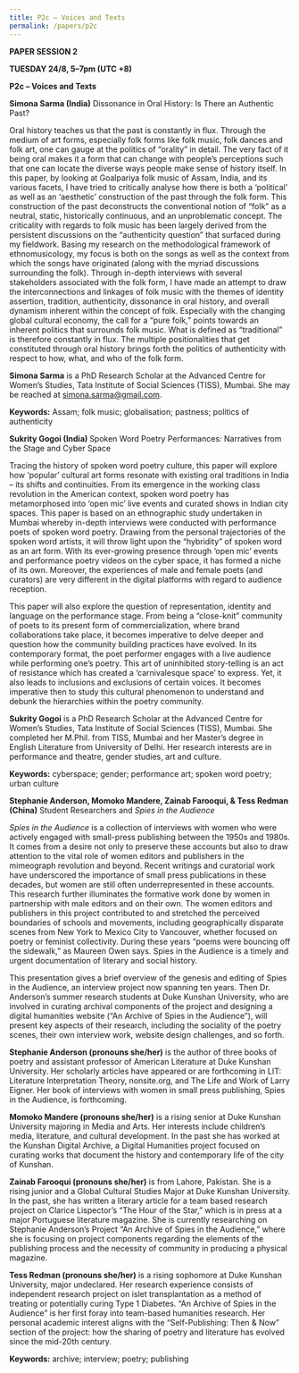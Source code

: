 ```yaml
---
title: P2c – Voices and Texts
permalink: /papers/p2c
---
```

<b>PAPER SESSION 2
	
TUESDAY 24/8, 5–7pm (UTC +8)

P2c – Voices and Texts

Simona Sarma (India)</b> Dissonance in Oral History: Is There an Authentic Past?  

Oral history teaches us that the past is constantly in flux. Through the medium of art forms, especially folk forms like folk music, folk dances and folk art, one can gauge at the politics of “orality” in detail. The very fact of it being oral makes it a form that can change with people’s perceptions such that one can locate the diverse ways people make sense of history itself. In this paper, by looking at Goalpariya folk music of Assam, India, and its various facets, I have tried to critically analyse how there is both a ‘political’ as well as an ‘aesthetic’ construction of the past through the folk form. This construction of the past deconstructs the conventional notion of “folk” as a neutral, static, historically continuous, and an unproblematic concept. The criticality with regards to folk music has been largely derived from the persistent discussions on the “authenticity question” that surfaced during my fieldwork. Basing my research on the methodological framework of ethnomusicology, my focus is both on the songs as well as the context from which the songs have originated (along with the myriad discussions surrounding the folk). Through in-depth interviews with several stakeholders associated with the folk form, I have made an attempt to draw the interconnections and linkages of folk music with the themes of identity assertion, tradition, authenticity, dissonance in oral history, and overall dynamism inherent within the concept of folk. Especially with the changing global cultural economy, the call for a “pure folk,” points towards an inherent politics that surrounds folk music. What is defined as “traditional” is therefore constantly in flux. The multiple positionalities that get constituted through oral history brings forth the politics of authenticity with respect to how, what, and who of the folk form. 

<b>Simona Sarma</b> is a PhD Research Scholar at the Advanced Centre for Women’s Studies, Tata Institute of Social Sciences (TISS), Mumbai. She may be reached at <a href="simona.sarma@gmail.com">simona.sarma@gmail.com</a>. 

<b>Keywords:</b> Assam; folk music; globalisation; pastness; politics of authenticity

<b>Sukrity Gogoi (India) </b>Spoken Word Poetry Performances: Narratives from the Stage and Cyber Space

Tracing the history of spoken word poetry culture, this paper will explore how ‘popular’ cultural art forms resonate with existing oral traditions in India – its shifts and continuities. From its emergence in the working class revolution in the American context, spoken word poetry has metamorphosed into ‘open mic’ live events and curated shows in Indian city spaces. This paper is based on an ethnographic study undertaken in Mumbai whereby in-depth interviews were conducted with performance poets of spoken word poetry. Drawing from the personal trajectories of the spoken word artists, it will throw light upon the “hybridity” of spoken word as an art form. With its ever-growing presence through ‘open mic’ events and performance poetry videos on the cyber space, it has formed a niche of its own. Moreover, the experiences of male and female poets (and curators) are very different in the digital platforms with regard to audience reception.

This paper will also explore the question of representation, identity and language on the performance stage. From being a “close-knit” community of poets to its present form of commercialization, where brand collaborations take place, it becomes imperative to delve deeper and question how the community building practices have evolved. In its contemporary format, the poet performer engages with a live audience while performing one’s poetry. This art of uninhibited story-telling is an act of resistance which has created a ‘carnivalesque space’ to express. Yet, it also leads to inclusions and exclusions of certain voices. It becomes imperative then to study this cultural phenomenon to understand and debunk the hierarchies within the poetry community.

<b>Sukrity Gogoi</b> is a PhD Research Scholar at the Advanced Centre for Women’s Studies, Tata Institute of Social Sciences (TISS), Mumbai. She completed her M.Phil. from TISS, Mumbai and her Master’s degree in English Literature from University of Delhi. Her research interests are in performance and theatre, gender studies, art and culture. 

<b>Keywords:</b> cyberspace; gender; performance art; spoken word poetry; urban culture

<b>Stephanie Anderson, Momoko Mandere, Zainab Farooqui, & Tess Redman (China)</b> Student Researchers and *Spies in the Audience*

*Spies in the Audience* is a collection of interviews with women who were actively engaged with small-press publishing between the 1950s and 1980s. It comes from a desire not only to preserve these accounts but also to draw attention to the vital role of women editors and publishers in the mimeograph revolution and beyond. Recent writings and curatorial work have underscored the importance of small press publications in these decades, but women are still often underrepresented in these accounts. This research further illuminates the formative work done by women in partnership with male editors and on their own. The women editors and publishers in this project contributed to and stretched the perceived boundaries of schools and movements, including geographically disparate scenes from New York to Mexico City to Vancouver, whether focused on poetry or feminist collectivity. During these years “poems were bouncing off the sidewalk,” as Maureen Owen says. Spies in the Audience is a timely and urgent documentation of literary and social history. 

This presentation gives a brief overview of the genesis and editing of Spies in the Audience, an interview project now spanning ten years. Then Dr. Anderson’s summer research students at Duke Kunshan University, who are involved in curating archival components of the project and designing a digital humanities website (“An Archive of Spies in the Audience”), will present key aspects of their research, including the sociality of the poetry scenes, their own interview work, website design challenges, and so 
forth.

<b>Stephanie Anderson (pronouns she/her)</b> is the author of three books of poetry and assistant professor of American Literature at Duke Kunshan University. Her scholarly articles have appeared or are forthcoming in LIT: Literature Interpretation Theory, nonsite.org, and The Life and Work of Larry Eigner. Her book of interviews with women in small press publishing, Spies in the Audience, is forthcoming. 

<b>Momoko Mandere (pronouns she/her)</b> is a rising senior at Duke Kunshan University majoring in Media and Arts. Her interests include children’s media, literature, and cultural development. In the past she has worked at the Kunshan Digital Archive, a Digital Humanities project focused on curating works that document the history and contemporary life of the city of Kunshan. 

<b>Zainab Farooqui (pronouns she/her)</b> is from Lahore, Pakistan. She is a rising junior and a Global Cultural Studies Major at Duke Kunshan University. In the past, she has written a literary article for a team based research project on Clarice Lispector’s “The Hour of the Star,” which is in press at a major Portuguese literature magazine. She is currently researching on Stephanie Anderson’s Project “An Archive of Spies in the Audience,” where she is focusing on project components regarding the elements of the publishing process and the necessity of community in producing a physical magazine. 

<b>Tess Redman (pronouns she/her)</b> is a rising sophomore at Duke Kunshan University, major undeclared. Her research experience consists of independent research project on islet transplantation as a method of treating or potentially curing Type 1 Diabetes. “An Archive of Spies in the Audience” is her first foray into team-based humanities research. Her personal academic interest aligns with the “Self-Publishing: Then & Now” section of the project: how the sharing of poetry and literature has evolved since the mid-20th century.

<b>Keywords:</b> archive; interview; poetry; publishing